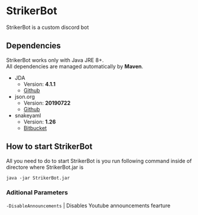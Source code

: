 # StrikerBot

StrikerBot is a custom discord bot

## Dependencies
StrikerBot works only with Java JRE 8+.  
All dependencies are managed automatically by **Maven**.

* JDA
  * Version: **4.1.1**
  * [Github](https://github.com/DV8FromTheWorld/JDA) 
* json.org
  * Version: **20190722**
  * [Github](https://github.com/stleary/JSON-java) 
* snakeyaml
  * Version: **1.26**
  * [Bitbucket](https://bitbucket.org/asomov/snakeyaml/src/master/) 


## How to start StrikerBot
All you need to do to start StrikerBot is you run following command inside of directore where StrikerBot.jar is

```
java -jar StrikerBot.jar
```


### Aditional Parameters
`-DisableAnnouncements` | Disables Youtube announcements fearture